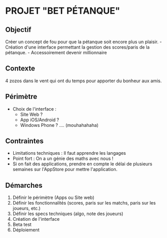 PROJET "BET PÉTANQUE"
====================

Objectif
--------

Créer un concept de fou pour que la pétanque soit encore plus un plaisir.
    - Création d'une interface permettant la gestion des scores/paris de la pétanque.
    - Accessoirement devenir millionnaire

Contexte
--------

4 zozos dans le vent qui ont du temps pour apporter du bonheur aux amis.

Périmètre
---------
* Choix de l'interface :
  * Site Web ?
  * App iOS/Android ?
  * Windows Phone ? .... (mouhahahaha)
   	 
Contraintes
-----------
* Limitations techniques : Il faut apprendre les langages
* Point fort : On a un génie des maths avec nous !
* Si on fait des applications, prendre en compte le délai de plusieurs semaines sur l'AppStore pour mettre l'application.
    
Démarches
---------
1. Définir le périmètre (Apps ou Site web)
1. Définir les fonctionnalités (scores, paris sur les matchs, paris sur les joueurs, etc.)
1. Définir les specs techniques (algo, note des joueurs)
1. Création de l'interface
1. Beta test
1. Déploiement
